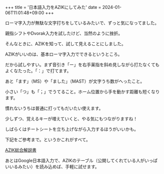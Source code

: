 +++
title = '日本語入力をAZIKにしてみた'
date = 2024-01-06T11:01:48+09:00
+++

ローマ字入力が無駄な文字打ちをしているみたいで、ずっと気になってました。

親指シフトやDvorak入力を試したけど、当然のように挫折。

そんなときに、AZIKを知って、試して見えることにしました。

AZIKがいいのは、基本ローマ字入力でできるというところ。

だから試しやすい。まず音引き「ー」を右手薬指を斜め見しながら打たなくてもよくなたった。「：」で打てます。

あと「ます」（MS）や「ました」（MAST）が文字うち数がへったこと。

小さい「つ」も「；」でうてること。ホーム位置から手を動かす距離も短くなります。

慣れないうちは普通に打ってもだいたい使えます。

少しずつ、覚えるキーが増えていくと、やる気にもつながりますね！

しばらくはチートシートを立ち上げながら入力するほうがいいかも。

下記をご参考まで。というかこれがすべて。

[AZIK総合解説書](https://hp.vector.co.jp/authors/VA002116/azik/azikinfo.htm)

あとはGoogle日本語入力で、AZIKのテーブル（公開してくれている人がいっぱいいるみたい）を読み込めば、手軽に試せます。
